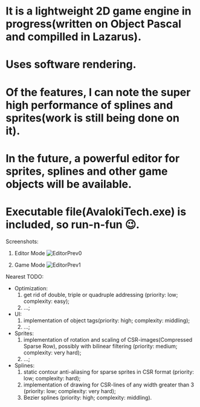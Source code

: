 
# It is a lightweight 2D game engine in progress(written on Object Pascal and compilled in Lazarus). 
# Uses software rendering. 
# Of the features, I can note the super high performance of splines and sprites(work is still being done on it). 
# In the future, a powerful editor for sprites, splines and other game objects will be available.
# Executable file(AvalokiTech.exe) is included, so run-n-fun 😉. 

Screenshots:
   1. Editor Mode
![EditorPrev0](https://github.com/OlegMathProg/AvalokiTech/assets/51221856/a0a2176c-e6ba-43ca-8431-c4c80f490872)


   2. Game Mode
![EditorPrev1](https://github.com/OlegMathProg/AvalokiTech/assets/51221856/01d4f48e-d0fb-41ea-9204-60a327d87401)



Nearest TODO:
  - Optimization:
    1. get rid of double, triple or quadruple addressing (priority: low; complexity: easy);
    2. ...;
  - UI:
    1. implementation of object tags(priority: high; complexity: middling);
    2. ...;
  - Sprites:
    1. implementation of rotation and scaling of CSR-images(Compressed Sparse Row), possibly with bilinear filtering (priority: medium; complexity: very hard);
    2. ...;
  - Splines:
    1. static contour anti-aliasing for sparse sprites in CSR format (priority: low; complexity: hard);
    2. implementation of drawing for CSR-lines of any width greater than 3 (priority: low; complexity: very hard);
    3. Bezier splines (priority: high; complexity: middling).

